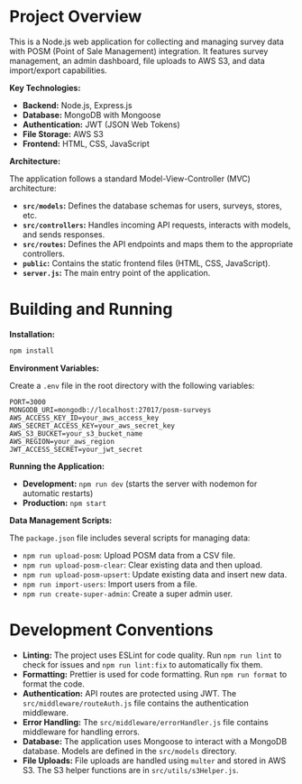 # Project Overview

This is a Node.js web application for collecting and managing survey data with POSM (Point of Sale Management) integration. It features survey management, an admin dashboard, file uploads to AWS S3, and data import/export capabilities.

**Key Technologies:**

*   **Backend:** Node.js, Express.js
*   **Database:** MongoDB with Mongoose
*   **Authentication:** JWT (JSON Web Tokens)
*   **File Storage:** AWS S3
*   **Frontend:** HTML, CSS, JavaScript

**Architecture:**

The application follows a standard Model-View-Controller (MVC) architecture:

*   **`src/models`:** Defines the database schemas for users, surveys, stores, etc.
*   **`src/controllers`:** Handles incoming API requests, interacts with models, and sends responses.
*   **`src/routes`:** Defines the API endpoints and maps them to the appropriate controllers.
*   **`public`:** Contains the static frontend files (HTML, CSS, JavaScript).
*   **`server.js`:** The main entry point of the application.

# Building and Running

**Installation:**

```bash
npm install
```

**Environment Variables:**

Create a `.env` file in the root directory with the following variables:

```env
PORT=3000
MONGODB_URI=mongodb://localhost:27017/posm-surveys
AWS_ACCESS_KEY_ID=your_aws_access_key
AWS_SECRET_ACCESS_KEY=your_aws_secret_key
AWS_S3_BUCKET=your_s3_bucket_name
AWS_REGION=your_aws_region
JWT_ACCESS_SECRET=your_jwt_secret
```

**Running the Application:**

*   **Development:** `npm run dev` (starts the server with nodemon for automatic restarts)
*   **Production:** `npm start`

**Data Management Scripts:**

The `package.json` file includes several scripts for managing data:

*   `npm run upload-posm`: Upload POSM data from a CSV file.
*   `npm run upload-posm-clear`: Clear existing data and then upload.
*   `npm run upload-posm-upsert`: Update existing data and insert new data.
*   `npm run import-users`: Import users from a file.
*   `npm run create-super-admin`: Create a super admin user.

# Development Conventions

*   **Linting:** The project uses ESLint for code quality. Run `npm run lint` to check for issues and `npm run lint:fix` to automatically fix them.
*   **Formatting:** Prettier is used for code formatting. Run `npm run format` to format the code.
*   **Authentication:** API routes are protected using JWT. The `src/middleware/routeAuth.js` file contains the authentication middleware.
*   **Error Handling:** The `src/middleware/errorHandler.js` file contains middleware for handling errors.
*   **Database:** The application uses Mongoose to interact with a MongoDB database. Models are defined in the `src/models` directory.
*   **File Uploads:** File uploads are handled using `multer` and stored in AWS S3. The S3 helper functions are in `src/utils/s3Helper.js`.
